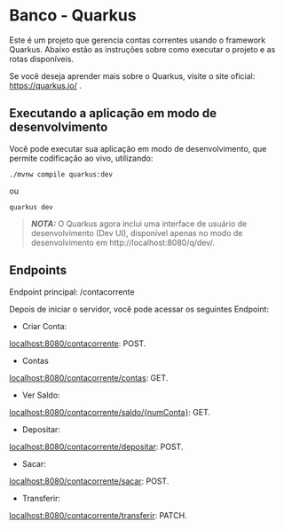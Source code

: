 # Banco - Quarkus

Este é um projeto que gerencia contas correntes usando o framework Quarkus. Abaixo estão as instruções sobre como executar o projeto e as rotas disponíveis.

Se você deseja aprender mais sobre o Quarkus, visite o site oficial: https://quarkus.io/ .

## Executando a aplicação em modo de desenvolvimento
Você pode executar sua aplicação em modo de desenvolvimento, que permite codificação ao vivo, utilizando:
```shell script
./mvnw compile quarkus:dev
```
ou 
```shell script
quarkus dev
```


> **_NOTA:_**  O Quarkus agora inclui uma interface de usuário de desenvolvimento (Dev UI), disponível apenas no modo de desenvolvimento em http://localhost:8080/q/dev/.

## Endpoints

Endpoint principal: /contacorrente

Depois de iniciar o servidor, você pode acessar os seguintes Endpoint:

- Criar Conta:

[localhost:8080/contacorrente](localhost:8080/contacorrente): POST.

- Contas

[localhost:8080/contacorrente/contas](localhost:8080/contacorrente/contas): GET.

- Ver Saldo:

[localhost:8080/contacorrente/saldo/{numConta}](localhost:8080/contacorrente/saldo/{numConta}): GET.

- Depositar:

[localhost:8080/contacorrente/depositar](localhost:8080/contacorrente/depositar): POST.

- Sacar:

[localhost:8080/contacorrente/sacar](localhost:8080/contacorrente/sacar): POST.

- Transferir:

[localhost:8080/contacorrente/transferir](localhost:8080/contacorrente/transferir): PATCH.
